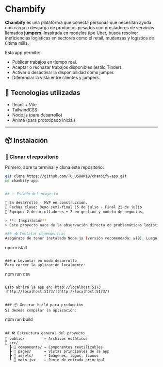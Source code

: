 # Chambify

**Chambify** es una plataforma que conecta personas que necesitan ayuda con carga o descarga de productos pesados con prestadores de servicios llamados **jumpers**. Inspirada en modelos tipo Uber, busca resolver ineficiencias logísticas en sectores como el retail, mudanzas y logística de última milla.

Esta app permite:
- Publicar trabajos en tiempo real.
- Aceptar o rechazar trabajos disponibles (estilo Tinder).
- Activar o desactivar la disponibilidad como jumper.
- Diferenciar la vista entre clientes y jumpers.

## 🚀 Tecnologías utilizadas

- React + Vite
- TailwindCSS
- Node.js (para desarrollo)
- Anima (para prototipado inicial)

---

## 📦 Instalación

### 🔁 Clonar el repositorio

Primero, abre tu terminal y clona este repositorio:

```bash
git clone https://github.com/TU_USUARIO/chambify-app.git
cd chambify-app


## ✨ Estado del proyecto

🔧 En desarrollo - MVP en construcción.
📅 Fechas clave: Demo semi-final 15 de julio · Final 22 de julio
👥 Equipo: 2 desarrolladores + 2 en gestión y modelo de negocios

> **💡 Inspiración**
> Este proyecto nace de la observación directa de problemáticas logísticas en sectores como el despacho de tiendas retail y la falta de ayuda para personas que enfrentan tareas físicas pesadas sin apoyo inmediato.

### 📥 Instalar dependencias
Asegúrate de tener instalado Node.js (versión recomendada: ≥18). Luego ejecuta:
```
npm install
```

### ▶️ Levantar en modo desarrollo
Para correr la aplicación localmente:

```
npm run dev
```

Esto abrirá la app en: http://localhost:5173
[http://localhost:5173/](http://localhost:5173/)


### 📦 Generar build para producción
Si deseas compilar la aplicación:

```
npm run build
```

## 🛠 Estructura general del proyecto
📁 public/         → Archivos estáticos
📁 src/
  ┣ 📁 components/ → Componentes reutilizables
  ┣ 📁 pages/      → Vistas principales de la app
  ┣ 📁 assets/     → Imágenes, logos, íconos
  ┗ 📄 main.jsx    → Punto de entrada principal


